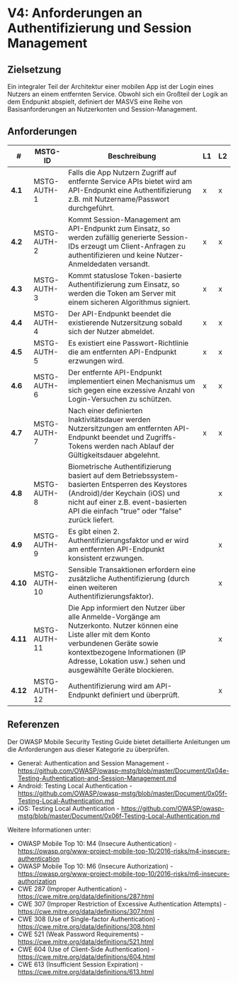 # V4: Anforderungen an Authentifizierung und Session Management

## Zielsetzung

Ein integraler Teil der Architektur einer mobilen App ist der Login eines Nutzers an einem entfernten Service. Obwohl sich ein Großteil der Logik an dem Endpunkt abspielt, definiert der MASVS eine Reihe von Basisanforderungen an Nutzerkonten und Session-Management.

## Anforderungen

| # | MSTG-ID | Beschreibung | L1 | L2 |
| -- | ---------- | ---------------------- | - | - |
| **4.1** | MSTG-AUTH-1 | Falls die App Nutzern Zugriff auf entfernte Service APIs bietet wird am API-Endpunkt eine Authentifizierung z.B. mit Nutzername/Passwort durchgeführt. | x | x |
| **4.2** | MSTG-AUTH-2 | Kommt Session-Management am API-Endpunkt zum Einsatz, so werden zufällig generierte Session-IDs erzeugt um Client-Anfragen zu authentifizieren und keine Nutzer-Anmeldedaten versandt. | x | x |
| **4.3** | MSTG-AUTH-3 | Kommt statuslose Token-basierte Authentifizierung zum Einsatz, so werden die Token am Server mit einem sicheren Algorithmus signiert. | x | x |
| **4.4** | MSTG-AUTH-4 | Der API-Endpunkt beendet die existierende Nutzersitzung sobald sich der Nutzer abmeldet. | x | x |
| **4.5** | MSTG-AUTH-5 | Es existiert eine Passwort-Richtlinie die am entfernten API-Endpunkt erzwungen wird. | x | x |
| **4.6** | MSTG-AUTH-6 | Der entfernte API-Endpunkt implementiert einen Mechanismus um sich gegen eine exzessive Anzahl von Login-Versuchen zu schützen. | x | x |
| **4.7** | MSTG-AUTH-7 | Nach einer definierten Inaktivitätsdauer werden Nutzersitzungen am entfernten API-Endpunkt beendet und Zugriffs-Tokens werden nach Ablauf der Gültigkeitsdauer abgelehnt. | x | x |
| **4.8** | MSTG-AUTH-8 | Biometrische Authentifizierung basiert auf dem Betriebssystem-basierten Entsperren des Keystores (Android)/der Keychain (iOS) und nicht auf einer z.B. event-basierten API die einfach "true" oder "false" zurück liefert. |   | x |
| **4.9** | MSTG-AUTH-9 | Es gibt einen 2. Authentifizierungsfaktor und er wird am entfernten API-Endpunkt konsistent erzwungen. |   | x |
| **4.10** | MSTG-AUTH-10 | Sensible Transaktionen erfordern eine zusätzliche Authentifizierung (durch einen weiteren Authentifizierungsfaktor). |   | x |
| **4.11** | MSTG-AUTH-11 | Die App informiert den Nutzer über alle Anmelde-Vorgänge am Nutzerkonto. Nutzer können eine Liste aller mit dem Konto verbundenen Geräte sowie kontextbezogene Informationen (IP Adresse, Lokation usw.) sehen und ausgewählte Geräte blockieren. |  | x |
| **4.12** | MSTG-AUTH-12 | Authentifizierung wird am API-Endpunkt definiert und überprüft. |  | x |

## Referenzen

Der OWASP Mobile Security Testing Guide bietet detaillierte Anleitungen um die Anforderungen aus dieser Kategorie zu überprüfen.

- General: Authentication and Session Management - <https://github.com/OWASP/owasp-mstg/blob/master/Document/0x04e-Testing-Authentication-and-Session-Management.md>
- Android: Testing Local Authentication - <https://github.com/OWASP/owasp-mstg/blob/master/Document/0x05f-Testing-Local-Authentication.md>
- iOS: Testing Local Authentication - <https://github.com/OWASP/owasp-mstg/blob/master/Document/0x06f-Testing-Local-Authentication.md>

Weitere Informationen unter:

- OWASP Mobile Top 10: M4 (Insecure Authentication) - <https://owasp.org/www-project-mobile-top-10/2016-risks/m4-insecure-authentication>
- OWASP Mobile Top 10: M6 (Insecure Authorization) - <https://owasp.org/www-project-mobile-top-10/2016-risks/m6-insecure-authorization>
- CWE 287 (Improper Authentication) - <https://cwe.mitre.org/data/definitions/287.html>
- CWE 307 (Improper Restriction of Excessive Authentication Attempts) - <https://cwe.mitre.org/data/definitions/307.html>
- CWE 308 (Use of Single-factor Authentication) - <https://cwe.mitre.org/data/definitions/308.html>
- CWE 521 (Weak Password Requirements) - <https://cwe.mitre.org/data/definitions/521.html>
- CWE 604 (Use of Client-Side Authentication) - <https://cwe.mitre.org/data/definitions/604.html>
- CWE 613 (Insufficient Session Expiration) - <https://cwe.mitre.org/data/definitions/613.html>
